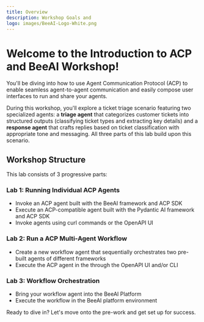 ```yaml
---
title: Overview
description: Workshop Goals and 
logo: images/BeeAI-Logo-White.png
---
```


# Welcome to the Introduction to ACP and BeeAI Workshop!

You'll be diving into how to use Agent Communication Protocol (ACP) to enable seamless agent-to-agent communication and easily compose user interfaces to run and share your agents.

During this workshop, you'll explore a ticket triage scenario featuring two specialized agents: a **triage agent** that categorizes customer tickets into structured outputs (classifying ticket types and extracting key details) and a **response agent** that crafts replies based on ticket classification with appropriate tone and messaging. All three parts of this lab build upon this scenario.

## Workshop Structure

This lab consists of 3 progressive parts:

### Lab 1: Running Individual ACP Agents

* Invoke an ACP agent built with the BeeAI framework and ACP SDK
* Execute an ACP-compatible agent built with the Pydantic AI framework and ACP SDK  
* Invoke agents using curl commands or the OpenAPI UI

### Lab 2: Run a ACP Multi-Agent Workflow

* Create a new workflow agent that sequentially orchestrates two pre-built agents of different frameworks
* Execute the ACP agent in the through the OpenAPI UI and/or CLI

### Lab 3: Workflow Orchestration

* Bring your workflow agent into the BeeAI Platform
* Execute the workflow in the BeeAI platform environment

Ready to dive in? Let's move onto the pre-work and get set up for success.